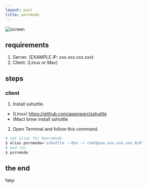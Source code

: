 ```yaml
---
layout: post
title: pornmode
---
```


![screen](https://s21.postimg.org/lsnx8o3np/Ekran_Resmi_2016_10_10_19_46_06.png)

## requirements
1. Server. (EXAMPLE IP: xxx.xxx.xxx.xxx)
2. Client. (Linux or Mac)

## steps

### client
1. Install sshuttle.
  - (Linux) https://github.com/apenwarr/sshuttle
  - (Mac) brew install sshuttle
2. Open Terminal and follow this command.

```sh
# set alias for #pornmode
$ alias pornmode='sshuttle --dns -r root@xxx.xxx.xxx.xxx 0/0'
# and run
$ pornmode
```

## the end
fakp